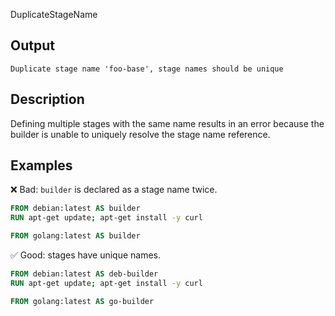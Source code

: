 DuplicateStageName


## Output

```text
Duplicate stage name 'foo-base', stage names should be unique
```

## Description

Defining multiple stages with the same name results in an error because the
builder is unable to uniquely resolve the stage name reference.

## Examples

❌ Bad: `builder` is declared as a stage name twice.

```dockerfile
FROM debian:latest AS builder
RUN apt-get update; apt-get install -y curl

FROM golang:latest AS builder
```

✅ Good: stages have unique names.

```dockerfile
FROM debian:latest AS deb-builder
RUN apt-get update; apt-get install -y curl

FROM golang:latest AS go-builder
```

